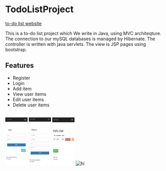 # TodoListProject

[to-do list website](http://todo-list-project.herokuapp.com/userController/login)

This is a to-do list project which
We write in Java, using MVC architeqture.
The connection to our mySQL databases is managed by Hibernate.
The controller is written with java servlets.
The view is JSP pages using bootstrap.

## Features
 - Register 
 - Login
 - Add item
 - View user items
 - Edit user items
 - Delete user items
 
 <br />
 
 <img src="/images/screenshot_login.png" height="150" width="70" alt="hi" class="inline"/>
 <img src="/images/screenshot_register.png" height="150" width="70" alt="hi" class="inline"/>
 <img src="/images/screenshot_home.png" height="150" width="70" alt="hi" class="inline"/>
 <img src="/images/screenshot_add_item.png height="150" width="70" alt="hi" class="inline"/>